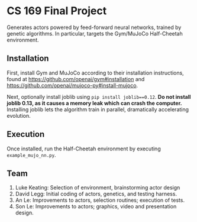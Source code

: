 # CS 169 Final Project

Generates actors powered by feed-forward neural networks, trained by genetic algorithms. In particular, targets the Gym/MuJoCo Half-Cheetah environment.

## Installation

First, install Gym and MuJoCo according to their installation instructions, found at https://github.com/openai/gym#installation and https://github.com/openai/mujoco-py#install-mujoco.

Next, optionally install joblib using `pip install joblib==0.12`. **Do not install joblib 0.13, as it causes a memory leak which can crash the computer.** Installing joblib lets the algorithm train in parallel, dramatically accelerating evolution.

## Execution

Once installed, run the Half-Cheetah environment by executing `example_mujo_nn.py`.

## Team
1. Luke Keating: Selection of environment, brainstorming actor design
2. David Legg: Initial coding of actors, genetics, and testing harness.
3. An Le: Improvements to actors, selection routines; execution of tests.
4. Son Le: Improvements to actors; graphics, video and presentation design.
